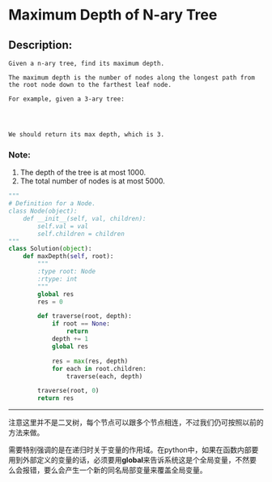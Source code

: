 # Maximum Depth of N-ary Tree
## Description:
```
Given a n-ary tree, find its maximum depth.

The maximum depth is the number of nodes along the longest path from the root node down to the farthest leaf node.

For example, given a 3-ary tree:


 

We should return its max depth, which is 3.
```
### Note:

   1. The depth of the tree is at most 1000.
   2. The total number of nodes is at most 5000.
```python
"""
# Definition for a Node.
class Node(object):
    def __init__(self, val, children):
        self.val = val
        self.children = children
"""
class Solution(object):
    def maxDepth(self, root):
        """
        :type root: Node
        :rtype: int
        """
        global res
        res = 0

        def traverse(root, depth):
            if root == None:
                return
            depth += 1
            global res

            res = max(res, depth)
            for each in root.children:
                traverse(each, depth)

        traverse(root, 0)
        return res
```
*************************************
注意这里并不是二叉树，每个节点可以跟多个节点相连，不过我们仍可按照以前的方法来做。

需要特别强调的是在递归时关于变量的作用域。在python中，如果在函数内部要用到外部定义的变量的话，必须要用**global**来告诉系统这是个全局变量，不然要么会报错，要么会产生一个新的同名局部变量来覆盖全局变量。        